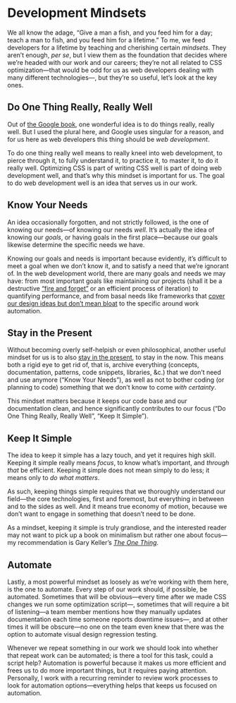 # Development Mindsets

We all know the adage, “Give a man a fish, and you feed him for a day; teach a man to fish, and you feed him for a lifetime.” To me, we feed developers for a lifetime by teaching and cherishing certain _mindsets_. They aren’t enough, _per se_, but I view them as the foundation that decides where we’re headed with our work and our careers; they’re not all related to CSS optimization—that would be odd for us as web developers dealing with many different technologies—, but they’re so useful, let’s look at the key ones.

## Do One Thing Really, Really Well

Out of [the Google book](https://www.google.com/about/philosophy.html), one wonderful idea is to do things really, really well. But I used the plural here, and Google uses singular for a reason, and for us here as web developers this thing should be _web development_.

To do one thing really well means to really kneel into web development, to pierce through it, to fully understand it, to practice it, to master it, to do it really well. Optimizing CSS is part of writing CSS well is part of doing web development well, and that’s why this mindset is important for us. The goal to do web development well is an idea that serves us in our work.

## Know Your Needs

An idea occasionally forgotten, and not strictly followed, is the one of knowing our needs—of knowing our needs _well_. It’s actually the idea of knowing our _goals_, or having goals in the first place—because our goals likewise determine the specific needs we have.

Knowing our goals and needs is important because evidently, it’s difficult to meet a goal when we don’t know it, and to satisfy a need that we’re ignorant of. In the web development world, there are many goals and needs we may have: from most important goals like maintaining our projects (shall it be a destructive [“fire and forget”](https://meiert.com/en/blog/fire-and-forget/) or an efficient process of iteration) to quantifying performance, and from basal needs like frameworks that [cover our design ideas but don’t mean bloat](https://www.oreilly.com/library/view/the-little-book/9781492048121/) to the specific around work automation.

## Stay in the Present

Without becoming overly self-helpish or even philosophical, another useful mindset for us is to also [stay in the present](https://meiert.com/en/blog/develop-for-what-is/), to stay in the now. This means both a rigid eye to get rid of, that is, archive everything (concepts, documentation, patterns, code snippets, libraries, &c.) that we don’t need and use anymore (“Know Your Needs”), as well as not to bother coding (or planning to code) something that we don’t know to come _with certainty_.

This mindset matters because it keeps our code base and our documentation clean, and hence significantly contributes to our focus (“Do One Thing Really, Really Well”, “Keep It Simple”).

## Keep It Simple

The idea to keep it simple has a lazy touch, and yet it requires high skill. Keeping it simple really means _focus_, to know what’s important, and _through that_ be efficient. Keeping it simple does not mean simply to do less; it means only to _do what matters_.

As such, keeping things simple requires that we thoroughly understand our field—the core technologies, first and foremost, but everything in between and to the sides as well. And it means true economy of motion, because we don’t want to engage in something that doesn’t need to be done.

As a mindset, keeping it simple is truly grandiose, and the interested reader may not want to pick up a book on minimalism but rather one about focus—my recommendation is Gary Keller’s [_The One Thing_](https://www.the1thing.com/).

## Automate

Lastly, a most powerful mindset as loosely as we’re working with them here, is the one to automate. Every step of our work should, if possible, be automated. Sometimes that will be obvious—every time after we made CSS changes we run some optimization script—, sometimes that will require a bit of listening—a team member mentions how they manually updates documentation each time someone reports downtime issues—, and at other times it will be obscure—no one on the team even knew that there was the option to automate visual design regression testing.

Whenever we repeat something in our work we should look into whether that repeat work can be automated; is there a tool for this task, could a script help? Automation is powerful because it makes us more efficient and frees us to do more important things, but it requires paying attention. Personally, I work with a recurring reminder to review work processes to look for automation options—everything helps that keeps us focused on automation.

